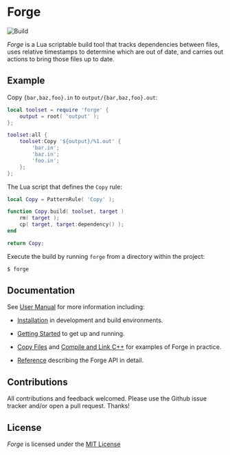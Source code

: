 # Forge

![Build](https://github.com/cwbaker/forge/workflows/Build/badge.svg)

*Forge* is a Lua scriptable build tool that tracks dependencies between files, uses relative timestamps to determine which are out of date, and carries out actions to bring those files up to date.

## Example

Copy `{bar,baz,foo}.in` to `output/{bar,baz,foo}.out`:

~~~lua
local toolset = require 'forge' {
    output = root( 'output' );
};

toolset:all {
    toolset:Copy '${output}/%1.out' {
        'bar.in';
        'baz.in';
        'foo.in';
    };    
};
~~~

The Lua script that defines the `Copy` rule:

~~~lua
local Copy = PatternRule( 'Copy' );

function Copy.build( toolset, target )
    rm( target );
    cp( target, target:dependency() );
end

return Copy;
~~~

Execute the build by running `forge` from a directory within the project:

~~~bash
$ forge
~~~

## Documentation

See [User Manual](https://cwbaker.github.io/forge/) for more information including:

- [Installation](https://cwbaker.github.io/forge/installation/) in development and build environments.

- [Getting Started](https://cwbaker.github.io/forge/getting-started/) to get up and running.

- [Copy Files](https://cwbaker.github.io/forge/tutorials/copy-files/) and [Compile and Link C++](https://cwbaker.github.io/forge/tutorials/compile-and-link-cxx/) for examples of Forge in practice.

- [Reference](https://cwbaker.github.io/forge/reference/) describing the Forge API in detail.

## Contributions

All contributions and feedback welcomed.  Please use the Github issue tracker and/or open a pull request.  Thanks!

## License

*Forge* is licensed under the [MIT License](http://www.opensource.org/licenses/MIT)
